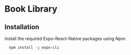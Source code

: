 #  Book Library

## Installation
Install the required Expo-React-Native packages using Npm:
 ```bash
   npm install -g expo-cli
   ```
 
 
